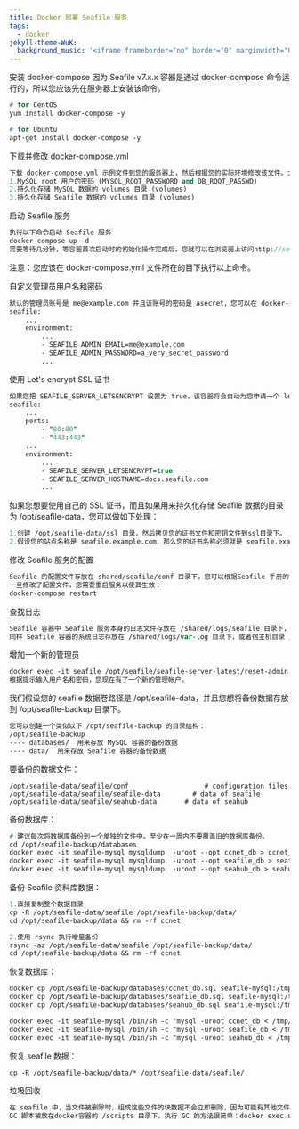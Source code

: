 ```yaml
---
title: Docker 部署 Seafile 服务
tags:
  - docker
jekyll-theme-WuK:
  background_music: '<iframe frameborder="no" border="0" marginwidth="0" marginheight="0" width=100% height=86 src="//music.163.com/outchain/player?type=2&id=27876158&auto=0&height=66"></iframe>'
---
```


安装 docker-compose
因为 Seafile v7.x.x 容器是通过 docker-compose 命令运行的，所以您应该先在服务器上安装该命令。
```p
# for CentOS
yum install docker-compose -y

# for Ubuntu
apt-get install docker-compose -y
```

下载并修改 docker-compose.yml
```p
下载 docker-compose.yml 示例文件到您的服务器上，然后根据您的实际环境修改该文件。尤其是以下几项配置：
1.MySQL root 用户的密码 (MYSQL_ROOT_PASSWORD and DB_ROOT_PASSWD)
2.持久化存储 MySQL 数据的 volumes 目录 (volumes)
3.持久化存储 Seafile 数据的 volumes 目录 (volumes)
```

启动 Seafile 服务
```p
执行以下命令启动 Seafile 服务
docker-compose up -d
需要等待几分钟，等容器首次启动时的初始化操作完成后，您就可以在浏览器上访问http://seafile.example.com 来打开 Seafile 主页。
```
注意：您应该在 docker-compose.yml 文件所在的目下执行以上命令。

自定义管理员用户名和密码
```p
默认的管理员账号是 me@example.com 并且该账号的密码是 asecret，您可以在 docker-compose.yml 中配置不同的用户名和密码，为此您需要做如下配置：
seafile:
    ...
    environment:
        ...
        - SEAFILE_ADMIN_EMAIL=me@example.com
        - SEAFILE_ADMIN_PASSWORD=a_very_secret_password
        ...
```

使用 Let's encrypt SSL 证书
```p
如果您把 SEAFILE_SERVER_LETSENCRYPT 设置为 true，该容器将会自动为您申请一个 letsencrypt 机构颁发的 SSL 证书，并开启 https 访问，为此您需要做如下配置：
seafile:
    ...
    ports:
        - "80:80"
        - "443:443"
    ...
    environment:
        ...
        - SEAFILE_SERVER_LETSENCRYPT=true
        - SEAFILE_SERVER_HOSTNAME=docs.seafile.com
        ...
```

如果您想要使用自己的 SSL 证书，而且如果用来持久化存储 Seafile 数据的目录为 /opt/seafile-data，您可以做如下处理：

```p
1.创建 /opt/seafile-data/ssl 目录，然后拷贝您的证书文件和密钥文件到ssl目录下。
2.假设您的站点名称是 seafile.example.com，那么您的证书名称必须就是 seafile.example.com.crt，密钥文件名称就必须是 seafile.example.com.key。
```

修改 Seafile 服务的配置
```p
Seafile 的配置文件存放在 shared/seafile/conf 目录下，您可以根据Seafile 手册的指导来修改这些配置项。
一旦修改了配置文件，您需要重启服务以使其生效：
docker-compose restart
```

查找日志
```p
Seafile 容器中 Seafile 服务本身的日志文件存放在 /shared/logs/seafile 目录下，或者您可以在宿主机上 Seafile 容器的卷目录中找到这些日志，例如：/opt/seafile-data/logs/seafile
同样 Seafile 容器的系统日志存放在 /shared/logs/var-log 目录下，或者宿主机目录 /opt/seafile-data/logs/var-log。
```

增加一个新的管理员
```p
docker exec -it seafile /opt/seafile/seafile-server-latest/reset-admin.sh
根据提示输入用户名和密码，您现在有了一个新的管理帐户。
```

我们假设您的 seafile 数据卷路径是 /opt/seafile-data，并且您想将备份数据存放到 /opt/seafile-backup 目录下。
```p
您可以创建一个类似以下 /opt/seafile-backup 的目录结构：
/opt/seafile-backup
---- databases/  用来存放 MySQL 容器的备份数据
---- data/  用来存放 Seafile 容器的备份数据
```

要备份的数据文件：
```
/opt/seafile-data/seafile/conf                   # configuration files
/opt/seafile-data/seafile/seafile-data        # data of seafile
/opt/seafile-data/seafile/seahub-data       # data of seahub
```

备份数据库：
```p
# 建议每次将数据库备份到一个单独的文件中。至少在一周内不要覆盖旧的数据库备份。
cd /opt/seafile-backup/databases
docker exec -it seafile-mysql mysqldump  -uroot --opt ccnet_db > ccnet_db.sql
docker exec -it seafile-mysql mysqldump  -uroot --opt seafile_db > seafile_db.sql
docker exec -it seafile-mysql mysqldump  -uroot --opt seahub_db > seahub_db.sql
```
备份 Seafile 资料库数据：
```p
1.直接复制整个数据目录
cp -R /opt/seafile-data/seafile /opt/seafile-backup/data/
cd /opt/seafile-backup/data && rm -rf ccnet

2.使用 rsync 执行增量备份
rsync -az /opt/seafile-data/seafile /opt/seafile-backup/data/
cd /opt/seafile-backup/data && rm -rf ccnet
```

恢复数据库：
```p
docker cp /opt/seafile-backup/databases/ccnet_db.sql seafile-mysql:/tmp/ccnet_db.sql
docker cp /opt/seafile-backup/databases/seafile_db.sql seafile-mysql:/tmp/seafile_db.sql
docker cp /opt/seafile-backup/databases/seahub_db.sql seafile-mysql:/tmp/seahub_db.sql

docker exec -it seafile-mysql /bin/sh -c "mysql -uroot ccnet_db < /tmp/ccnet_db.sql"
docker exec -it seafile-mysql /bin/sh -c "mysql -uroot seafile_db < /tmp/seafile_db.sql"
docker exec -it seafile-mysql /bin/sh -c "mysql -uroot seahub_db < /tmp/seahub_db.sql"
```

恢复 seafile 数据：
```p
cp -R /opt/seafile-backup/data/* /opt/seafile-data/seafile/
```

垃圾回收
```p
在 seafile 中，当文件被删除时，组成这些文件的块数据不会立即删除，因为可能有其他文件也会引用这些块数据(用于去重功能的实现)。为了真正删除无用的块数据，还需要额外运行"GC"程序。GC 会自动检测到哪些数据块不再被任何文件所引用，并清除它们。
GC 脚本被放在docker容器的 /scripts 目录下。执行 GC 的方法很简单：docker exec seafile /scripts/gc.sh。对于社区版来说，该程序会暂停 Seafile 服务，但这是一个相对较快的程序，一旦程序运行完成，Seafile 服务也会自动重新启动。而专业版提供了在线运行 GC 的功能，不会暂停 Seafile 服务。
```

